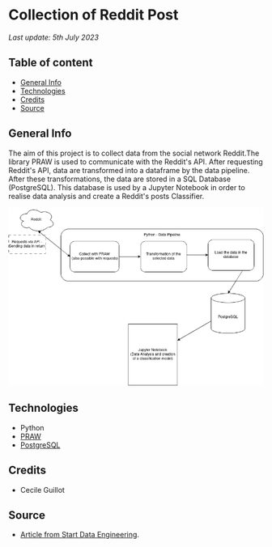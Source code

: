 # Collection of Reddit Post

*Last update: 5th July 2023*

## Table of content

- [General Info](#general-info)
- [Technologies](#technologies)
- [Credits](#credits)
- [Source](#source)

## General Info

The aim of this project is to collect data from the social network Reddit.The library PRAW is used to communicate with the Reddit's API. After requesting Reddit's API, data are transformed into a dataframe by the data pipeline. After these transformations, the data are stored in a SQL Database (PostgreSQL). This database is used by a Jupyter Notebook in order to realise data analysis and create a Reddit's posts Classifier.

![Alt text](illustration/Reddit-collection.png)

## Technologies

- Python
- [PRAW](https://praw.readthedocs.io/en/stable/)
- [PostgreSQL](https://www.postgresql.org/docs/)

## Credits

- Cecile Guillot

## Source

- [Article from Start Data Engineering](https://www.startdataengineering.com/post/code-patterns/).
